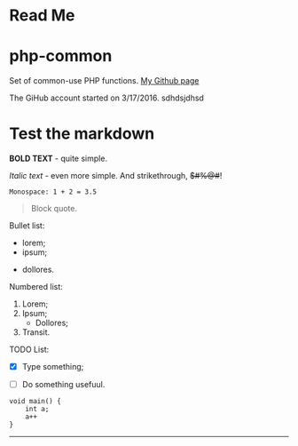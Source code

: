 Read Me
=======

# php-common
Set of common-use PHP functions.
[My Github page](https://github.com/eakondratiev/)

The GiHub account started on 3/17/2016.
sdhdsjdhsd

# Test the markdown

**BOLD TEXT** - quite simple.

*Italic text* - even more simple. And strikethrough, ~~$#%@#~~!

`Monospace: 1 + 2 = 3.5`

> Block quote.

Bullet list:
- lorem;
- ipsum;
 * dollores.

Numbered list:
1. Lorem;
2. Ipsum;
    * Dollores;
3. Transit.

TODO List:
- [x] Type something;
- [ ] Do something usefuul.


```language 
void main() {
    int a;
    a++
}
```


----------